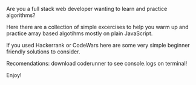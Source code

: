 Are you a full stack web developer wanting to learn and practice algorithms?

Here there are a collection of simple excercises to help you warm up and practice array based algotihms mostly on plain JavaScript.

If you used Hackerrank or CodeWars here are some very simple beginner friendly solutions to consider.

Recomendations: download coderunner to see console.logs on terminal!

Enjoy!

